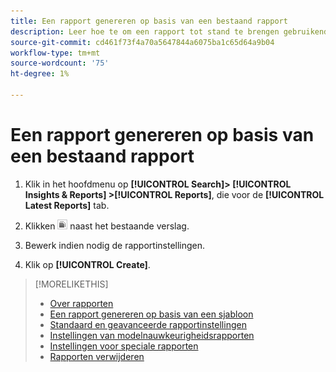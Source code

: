 ```yaml
---
title: Een rapport genereren op basis van een bestaand rapport
description: Leer hoe te om een rapport tot stand te brengen gebruikend een eerder-geproduceerd rapport.
source-git-commit: cd461f73f4a70a5647844a6075ba1c65d64a9b04
workflow-type: tm+mt
source-wordcount: '75'
ht-degree: 1%

---
```


# Een rapport genereren op basis van een bestaand rapport

1. Klik in het hoofdmenu op **[!UICONTROL Search]> [!UICONTROL Insights & Reports] >[!UICONTROL Reports]**, die voor de **[!UICONTROL Latest Reports]** tab.

1. Klikken ![Vergelijkbare knop maken](/help/search-social-commerce/assets/create-similar.png "Vergelijkbare knop maken") naast het bestaande verslag.

1. Bewerk indien nodig de rapportinstellingen.

1. Klik op **[!UICONTROL Create]**.

>[!MORELIKETHIS]
>
>* [Over rapporten](/help/search-social-commerce/reports/report-about.md)
>* [Een rapport genereren op basis van een sjabloon](/help/search-social-commerce/reports/management/report-generate-from-template.md)
>* [Standaard en geavanceerde rapportinstellingen](/help/search-social-commerce/reports/management/basic-advanced/basic-advanced-report-settings.md)
>* [Instellingen van modelnauwkeurigheidsrapporten](/help/search-social-commerce/reports/management/model-accuracy/model-accuracy-report-settings.md)
>* [Instellingen voor speciale rapporten](/help/search-social-commerce/reports/management/specialty/specialty-report-settings.md)
>* [Rapporten verwijderen](/help/search-social-commerce/reports/management/report-delete.md)

